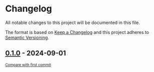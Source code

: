 # Changelog

All notable changes to this project will be documented in this file.

The format is based on [Keep a Changelog](http://keepachangelog.com/en/1.0.0/)
and this project adheres to [Semantic Versioning](http://semver.org/spec/v2.0.0.html).

<!-- insertion marker -->
## [0.1.0](https://github.com/tsypuk/aws-news/releases/tag/0.1.0) - 2024-09-01

<small>[Compare with first commit](https://github.com/tsypuk/aws-news/compare/f87560d55906ba4151d50882140aff050300eb79...0.1.0)</small>

